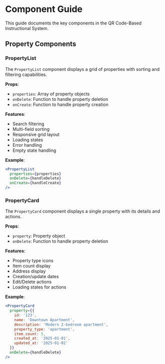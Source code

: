 # Component Guide

This guide documents the key components in the QR Code-Based Instructional System.

## Property Components

### PropertyList

The `PropertyList` component displays a grid of properties with sorting and filtering capabilities.

**Props**:
- `properties`: Array of property objects
- `onDelete`: Function to handle property deletion
- `onCreate`: Function to handle property creation

**Features**:
- Search filtering
- Multi-field sorting
- Responsive grid layout
- Loading states
- Error handling
- Empty state handling

**Example**:
```jsx
<PropertyList
  properties={properties}
  onDelete={handleDelete}
  onCreate={handleCreate}
/>
```

### PropertyCard

The `PropertyCard` component displays a single property with its details and actions.

**Props**:
- `property`: Property object
- `onDelete`: Function to handle property deletion

**Features**:
- Property type icons
- Item count display
- Address display
- Creation/update dates
- Edit/Delete actions
- Loading states for actions

**Example**:
```jsx
<PropertyCard
  property={{
    id: '123',
    name: 'Downtown Apartment',
    description: 'Modern 2-bedroom apartment',
    property_type: 'apartment',
    item_count: 5,
    created_at: '2025-01-01',
    updated_at: '2025-01-02'
  }}
  onDelete={handleDelete}
/>
``` 